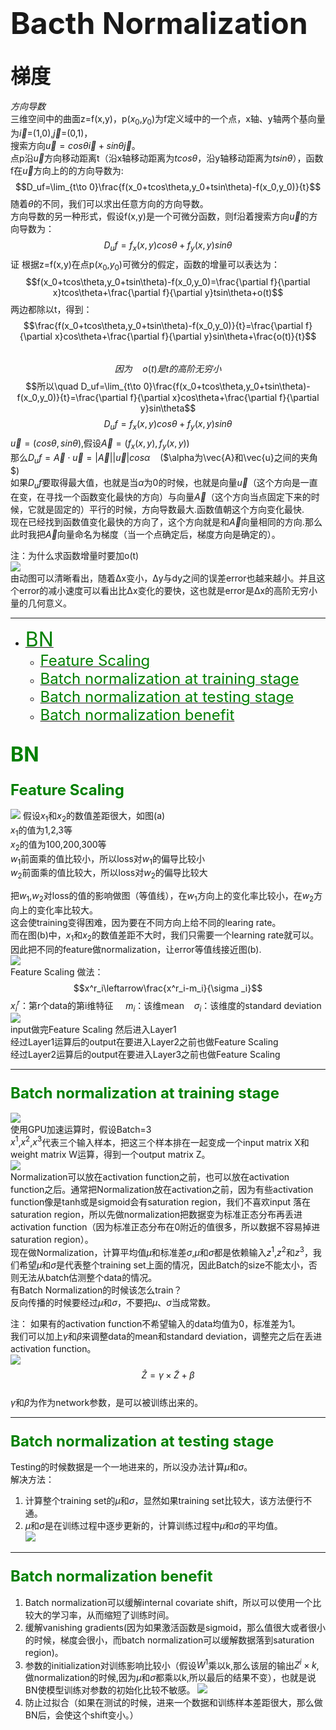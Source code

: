  # <font size=7>Bacth Normalization</font>  
## <font size=6>梯度</font> 
*方向导数*   
三维空间中的曲面z=f(x,y)，p($x_0$,$y_0$)为f定义域中的一个点，x轴、y轴两个基向量为$\vec{i}$=(1,0),$\vec{j}$=(0,1)，  
搜索方向$\vec{u}=cos\theta\vec{i}+sin\theta\vec{j}$。  
点p沿$\vec{u}$方向移动距离t（沿x轴移动距离为$tcos\theta$，沿y轴移动距离为$tsin\theta$），函数f在$\vec{u}$方向上的的方向导数为:  
$$D_uf=\lim_{t\to 0}\frac{f(x_0+tcos\theta,y_0+tsin\theta)-f(x_0,y_0)}{t}$$
随着$\theta$的不同，我们可以求出任意方向的方向导数。  
方向导数的另一种形式，假设f(x,y)是一个可微分函数，则f沿着搜索方向$\vec{u}$的方向导数为：  
$$D_uf=f_x(x,y)cos\theta+f_y(x,y)sin\theta$$
证  根据z=f(x,y)在点p($x_0$,$y_0$)可微分的假定，函数的增量可以表达为：  
$$f(x_0+tcos\theta,y_0+tsin\theta)-f(x_0,y_0)=\frac{\partial f}{\partial x}tcos\theta+\frac{\partial f}{\partial y}tsin\theta+o(t)$$
两边都除以t，得到：  
$$\frac{f(x_0+tcos\theta,y_0+tsin\theta)-f(x_0,y_0)}{t}=\frac{\partial f}{\partial x}cos\theta+\frac{\partial f}{\partial y}sin\theta+\frac{o(t)}{t}$$  
$$因为\quad o(t)是t的高阶无穷小$$
$$所以\quad D_uf=\lim_{t\to 0}\frac{f(x_0+tcos\theta,y_0+tsin\theta)-f(x_0,y_0)}{t}=\frac{\partial f}{\partial x}cos\theta+\frac{\partial f}{\partial y}sin\theta$$
$$D_uf=f_x(x,y)cos\theta+f_y(x,y)sin\theta$$
$\vec{u}=(cos\theta,sin\theta)$,假设$\vec{A}=(f_x(x,y),f_y(x,y))$  
那么$D_uf=\vec{A}\cdot\vec{u}=|\vec{A}||\vec{u}|cos\alpha$ &nbsp;&nbsp;&nbsp;($\alpha为\vec{A}和\vec{u}之间的夹角$)   
如果$D_uf$要取得最大值，也就是当$\alpha$为0的时候，也就是向量$\vec{u}$（这个方向是一直在变，在寻找一个函数变化最快的方向）与向量$\vec{A}$（这个方向当点固定下来的时候，它就是固定的）平行的时候，方向导数最大.函数值朝这个方向变化最快.  
现在已经找到函数值变化最快的方向了，这个方向就是和$\vec{A}$向量相同的方向.那么此时我把$\vec{A}$向量命名为梯度（当一个点确定后，梯度方向是确定的）。  
  
  注：为什么求函数增量时要加o(t)  
  ![](https://github.com/1274085042/Object_Detection_Funcs/blob/master/Batch_Normalization/%E4%B8%80%E5%85%83%E5%87%BD%E6%95%B0%E5%A2%9E%E9%87%8F.gif)  
  由动图可以清晰看出，随着Δx变小，Δy与dy之间的误差error也越来越小。并且这个error的减小速度可以看出比Δx变化的要快，这也就是error是Δx的高阶无穷小量的几何意义。   
 ___
<!-- @import "[TOC]" {cmd="toc" depthFrom=1 depthTo=6 orderedList=false} -->
  - [<font size=6 color=green>BN</font>](#bn)
    - [<font size=5 color=green>Feature Scaling</font>](#feature-scaling)
    - [<font size=5 color=green>Batch normalization at training stage</font>](#batch-normalization-at-training-stage)
    - [<font size=5 color=green>Batch normalization at testing stage</font>](#batch-normalization-at-testing-stage)
    - [<font size=5 color=green>Batch normalization benefit</font>](#batch-normalization-benefit)

## <font size=6 color=green>BN</font>
### <font size=5 color=green>Feature Scaling</font>
![](https://github.com/1274085042/Object_Detection_Funcs/blob/master/Batch_Normalization/picture2.png)
假设$x_1$和$x_2$的数值差距很大，如图(a)  
$x_1$的值为1,2,3等  
$x_2$的值为100,200,300等  
$w_1$前面乘的值比较小，所以loss对$w_1$的偏导比较小  
$w_2$前面乘的值比较大，所以loss对$w_2$的偏导比较大   
  
把$w_1$,$w_2$对loss的值的影响做图（等值线），在$w_1$方向上的变化率比较小，在$w_2$方向上的变化率比较大。  
这会使training变得困难，因为要在不同方向上给不同的learing rate。  
而在图(b)中，$x_1$和$x_2$的数值差距不大时，我们只需要一个learning rate就可以。  
因此把不同的feature做normalization，让error等值线接近图(b).  
![](https://github.com/1274085042/Object_Detection_Funcs/blob/master/Batch_Normalization/Feature%20Scaling.png)  
Feature Scaling 做法：
$$x^r_i\leftarrow\frac{x^r_i-m_i}{\sigma _i}$$
$x^r_i$：第r个data的第i维特征 &nbsp;&nbsp;&nbsp;&nbsp;$m_i$：该维mean&nbsp;&nbsp;&nbsp;&nbsp;$\sigma _i$：该维度的standard deviation
![](https://github.com/1274085042/Object_Detection_Funcs/blob/master/Batch_Normalization/Batch_normalization1.png)  
input做完Feature Scaling 然后进入Layer1  
经过Layer1运算后的output在要进入Layer2之前也做Feature Scaling  
经过Layer2运算后的output在要进入Layer3之前也做Feature Scaling    
___
### <font size=5 color=green>Batch normalization at training stage</font>
![](https://github.com/1274085042/Object_Detection_Funcs/blob/master/Batch_Normalization/Batch_normalization2.png)  
使用GPU加速运算时，假设Batch=3  
$x^1$,$x^2$,$x^3$代表三个输入样本，把这三个样本排在一起变成一个input matrix X和weight matrix W运算，得到一个output matrix Z。   
![](https://github.com/1274085042/Object_Detection_Funcs/blob/master/Batch_Normalization/Batch_normalization3.png)  
Normalization可以放在activation function之前，也可以放在activation function之后。通常把Normalization放在activation之前，因为有些activation function像是tanh或是sigmoid会有saturation region，我们不喜欢input 落在saturation region，所以先做normalization把数据变为标准正态分布再丢进activation function（因为标准正态分布在0附近的值很多，所以数据不容易掉进saturation region）。  
现在做Normalization，计算平均值$\mu$和标准差$\sigma$,$\mu$和$\sigma$都是依赖输入$z^1$,$z^2$和$z^3$，我们希望$\mu$和$\sigma$是代表整个training set上面的情况，因此Batch的size不能太小，否则无法从batch估测整个data的情况。  
![]()  
有Batch Normalization的时候该怎么train？  
反向传播的时候要经过$\mu$和$\sigma$，不要把$\mu$、$\sigma$当成常数。    
  
注：
如果有的activation function不希望输入的data均值为0，标准差为1。  
我们可以加上$\gamma$和$\beta$来调整data的mean和standard deviation，调整完之后在丢进activation function。  
![](https://github.com/1274085042/Object_Detection_Funcs/blob/master/Batch_Normalization/Batch_normalization7.png)
$$\hat{Z}=\gamma \times\tilde{Z}+\beta$$  
$\gamma$和$\beta$为作为network参数，是可以被训练出来的。   
___
### <font size=5 color=green>Batch normalization at testing stage</font>
Testing的时候数据是一个一地进来的，所以没办法计算$\mu$和$\sigma$。  
解决方法：  
1. 计算整个training set的$\mu$和$\sigma$，显然如果training set比较大，该方法便行不通。  
2. $\mu$和$\sigma$是在训练过程中逐步更新的，计算训练过程中$\mu$和$\sigma$的平均值。   
![](https://github.com/1274085042/Object_Detection_Funcs/blob/master/Batch_Normalization/Batch_normalization8.png)    
___
### <font size=5 color=green>Batch normalization benefit</font>  
1.  Batch normalization可以缓解internal covariate shift，所以可以使用一个比较大的学习率，从而缩短了训练时间。
2.  缓解vanishing gradients(因为如果激活函数是sigmoid，那么值很大或者很小的时候，梯度会很小，而batch normalization可以缓解数据落到saturation region)。  
3.  参数的initialization对训练影响比较小（假设$W^1$乘以k,那么该层的输出$Z^i\times k$,做normalization的时候,因为$\mu$和$\sigma$都乘以k,所以最后的结果不变），也就是说BN使模型训练对参数的初始化比较不敏感。
![](https://github.com/1274085042/Object_Detection_Funcs/blob/master/Batch_Normalization/Batch_normalization9.png)  
4.  防止过拟合（如果在测试的时候，进来一个数据和训练样本差距很大，那么做BN后，会使这个shift变小。）
    
    

    